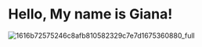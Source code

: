 # **Hello, My name is Giana!**

![1616b72575246c8afb810582329c7e7d1675360880_full](https://user-images.githubusercontent.com/117891063/230466592-15722676-5e1c-4336-9a9a-9690fe907264.png)
